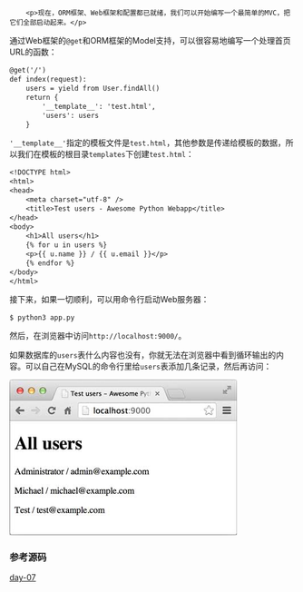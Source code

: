 ﻿
        <p>现在，ORM框架、Web框架和配置都已就绪，我们可以开始编写一个最简单的MVC，把它们全部启动起来。</p>
<p>通过Web框架的<code>@get</code>和ORM框架的Model支持，可以很容易地编写一个处理首页URL的函数：</p>
<pre><code>@get(&#39;/&#39;)
def index(request):
    users = yield from User.findAll()
    return {
        &#39;__template__&#39;: &#39;test.html&#39;,
        &#39;users&#39;: users
    }
</code></pre><p><code>&#39;__template__&#39;</code>指定的模板文件是<code>test.html</code>，其他参数是传递给模板的数据，所以我们在模板的根目录<code>templates</code>下创建<code>test.html</code>：</p>
<pre><code>&lt;!DOCTYPE html&gt;
&lt;html&gt;
&lt;head&gt;
    &lt;meta charset=&quot;utf-8&quot; /&gt;
    &lt;title&gt;Test users - Awesome Python Webapp&lt;/title&gt;
&lt;/head&gt;
&lt;body&gt;
    &lt;h1&gt;All users&lt;/h1&gt;
    {% for u in users %}
    &lt;p&gt;{{ u.name }} / {{ u.email }}&lt;/p&gt;
    {% endfor %}
&lt;/body&gt;
&lt;/html&gt;
</code></pre><p>接下来，如果一切顺利，可以用命令行启动Web服务器：</p>
<pre><code>$ python3 app.py
</code></pre><p>然后，在浏览器中访问<code>http://localhost:9000/</code>。</p>
<p>如果数据库的<code>users</code>表什么内容也没有，你就无法在浏览器中看到循环输出的内容。可以自己在MySQL的命令行里给<code>users</code>表添加几条记录，然后再访问：</p>
<p><img src="../files/attachments/001402361927026669df00c592c42b588bd5bfe834f25c9000.jpg" alt="awesomepy-all-users"></p>
<h3 id="-">参考源码</h3>
<p><a href="https://github.com/michaelliao/awesome-python3-webapp/tree/day-07">day-07</a></p>

    